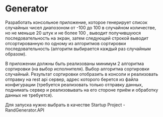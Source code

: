 # Generator
Разработать консольное приложение, которое генерирует список случайных чисел диапозоном от -100 до 100 в случайном количестве, 
но не меньше 20 штук и не более 100 , выводит получившуюся последовательность на экран, 
затем следующей строкой выводит отсортированную по одному из алгоритмов сортировки последовательность (алгоритм выбирается каждый раз случайным образом).

В приложении должны быть реализованы минимум 2 алгоритма сортировки (на выбор исполнителя). 
Выбор алгоритма сортировки случайный. 
Результат сортировки отобразить в консоли и реализовать отправку на rest api сервер, адрес которого берется из файла конфигурации 
(требуется реализовать только отправку данных, поднимать сервер и реализовывать на его стороне приём и обработку данных не требуется). 

Для запуска нужно выбрать в качестве Startup Project - RandGenerator.API
